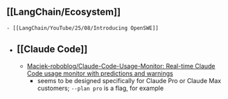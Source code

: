 ## [[LangChain/Ecosystem]]
	- [[LangChain/YouTube/25/08/Introducing OpenSWE]]
- ## [[Claude Code]]
	- [Maciek-roboblog/Claude-Code-Usage-Monitor: Real-time Claude Code usage monitor with predictions and warnings](https://github.com/Maciek-roboblog/Claude-Code-Usage-Monitor)
		- seems to be designed specifically for Claude Pro or Claude Max customers; `--plan pro` is a flag, for example